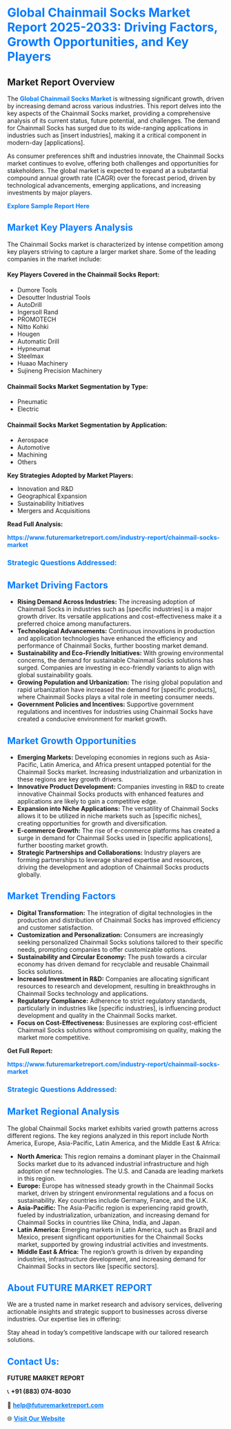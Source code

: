 <h1 style="color: #007BFF;">Global Chainmail Socks Market Report 2025-2033: Driving Factors, Growth Opportunities, and Key Players</h1>

<section id="overview">
<h2>Market Report Overview</h2>
<p>The <a href="https://www.futuremarketreport.com/industry-report/chainmail-socks-market" style="color: #007BFF; text-decoration: none;"><strong>Global Chainmail Socks Market</strong></a> is witnessing significant growth, driven by increasing demand across various industries. This report delves into the key aspects of the Chainmail Socks market, providing a comprehensive analysis of its current status, future potential, and challenges. The demand for Chainmail Socks has surged due to its wide-ranging applications in industries such as [insert industries], making it a critical component in modern-day [applications].</p>
<p>As consumer preferences shift and industries innovate, the Chainmail Socks market continues to evolve, offering both challenges and opportunities for stakeholders. The global market is expected to expand at a substantial compound annual growth rate (CAGR) over the forecast period, driven by technological advancements, emerging applications, and increasing investments by major players.</p>
</section>

<section id="overview">
<p><a href="https://www.futuremarketreport.com/request-sample/reportId=37655" style="color: #007BFF; text-decoration: none;"><strong>Explore Sample Report Here</strong></a></p>
</section>

<section id="key-players">
<h2 style="color: #007BFF;">Market Key Players Analysis</h2>
<p>The Chainmail Socks market is characterized by intense competition among key players striving to capture a larger market share. Some of the leading companies in the market include:</p>
<h4>Key Players Covered in the Chainmail Socks Report:</h4>
<ul><li>Dumore Tools</li><li>Desoutter Industrial Tools</li><li>AutoDrill</li><li>Ingersoll Rand</li><li>PROMOTECH</li><li>Nitto Kohki</li><li>Hougen</li><li>Automatic Drill</li><li>Hypneumat</li><li>Steelmax</li><li>Huaao Machinery</li><li>Sujineng Precision Machinery</li></ul>
<h4>Chainmail Socks Market Segmentation by Type:</h4>
<ul><li>Pneumatic</li><li>Electric</li></ul>

<h4>Chainmail Socks Market Segmentation by Application:</h4>
<ul><li>Aerospace</li><li>Automotive</li><li>Machining</li><li>Others</li></ul>
<p><strong>Key Strategies Adopted by Market Players:</strong></p>
<ul>
<li>Innovation and R&D</li>
<li>Geographical Expansion</li>
<li>Sustainability Initiatives</li>
<li>Mergers and Acquisitions</li>
</ul>
</section>

<section>
<p><strong>Read Full Analysis: </strong></p><a href="https://www.futuremarketreport.com/industry-report/chainmail-socks-market" style="color: #007BFF; text-decoration: none;"><strong>https://www.futuremarketreport.com/industry-report/chainmail-socks-market</strong></a>
<h3 style="color: #007BFF;">Strategic Questions Addressed:</h3>
</section>

<section id="driving-factors">
<h2 style="color: #007BFF;">Market Driving Factors</h2>
<ul>
<li><strong>Rising Demand Across Industries:</strong> The increasing adoption of Chainmail Socks in industries such as [specific industries] is a major growth driver. Its versatile applications and cost-effectiveness make it a preferred choice among manufacturers.</li>
<li><strong>Technological Advancements:</strong> Continuous innovations in production and application technologies have enhanced the efficiency and performance of Chainmail Socks, further boosting market demand.</li>
<li><strong>Sustainability and Eco-Friendly Initiatives:</strong> With growing environmental concerns, the demand for sustainable Chainmail Socks solutions has surged. Companies are investing in eco-friendly variants to align with global sustainability goals.</li>
<li><strong>Growing Population and Urbanization:</strong> The rising global population and rapid urbanization have increased the demand for [specific products], where Chainmail Socks plays a vital role in meeting consumer needs.</li>
<li><strong>Government Policies and Incentives:</strong> Supportive government regulations and incentives for industries using Chainmail Socks have created a conducive environment for market growth.</li>
</ul>
</section>

<section id="growth-opportunities">
<h2 style="color: #007BFF;">Market Growth Opportunities</h2>
<ul>
<li><strong>Emerging Markets:</strong> Developing economies in regions such as Asia-Pacific, Latin America, and Africa present untapped potential for the Chainmail Socks market. Increasing industrialization and urbanization in these regions are key growth drivers.</li>
<li><strong>Innovative Product Development:</strong> Companies investing in R&D to create innovative Chainmail Socks products with enhanced features and applications are likely to gain a competitive edge.</li>
<li><strong>Expansion into Niche Applications:</strong> The versatility of Chainmail Socks allows it to be utilized in niche markets such as [specific niches], creating opportunities for growth and diversification.</li>
<li><strong>E-commerce Growth:</strong> The rise of e-commerce platforms has created a surge in demand for Chainmail Socks used in [specific applications], further boosting market growth.</li>
<li><strong>Strategic Partnerships and Collaborations:</strong> Industry players are forming partnerships to leverage shared expertise and resources, driving the development and adoption of Chainmail Socks products globally.</li>
</ul>
</section>

<section id="trending-factors">
<h2 style="color: #007BFF;">Market Trending Factors</h2>
<ul>
<li><strong>Digital Transformation:</strong> The integration of digital technologies in the production and distribution of Chainmail Socks has improved efficiency and customer satisfaction.</li>
<li><strong>Customization and Personalization:</strong> Consumers are increasingly seeking personalized Chainmail Socks solutions tailored to their specific needs, prompting companies to offer customizable options.</li>
<li><strong>Sustainability and Circular Economy:</strong> The push towards a circular economy has driven demand for recyclable and reusable Chainmail Socks solutions.</li>
<li><strong>Increased Investment in R&D:</strong> Companies are allocating significant resources to research and development, resulting in breakthroughs in Chainmail Socks technology and applications.</li>
<li><strong>Regulatory Compliance:</strong> Adherence to strict regulatory standards, particularly in industries like [specific industries], is influencing product development and quality in the Chainmail Socks market.</li>
<li><strong>Focus on Cost-Effectiveness:</strong> Businesses are exploring cost-efficient Chainmail Socks solutions without compromising on quality, making the market more competitive.</li>
</ul>
</section>

<section>
<p><strong>Get Full Report: </strong></p><a href="https://www.futuremarketreport.com/industry-report/chainmail-socks-market" style="color: #007BFF; text-decoration: none;"><strong>https://www.futuremarketreport.com/industry-report/chainmail-socks-market</strong></a>
<h3 style="color: #007BFF;">Strategic Questions Addressed:</h3>
</section>


<section id="regional-analysis">
<h2 style="color: #007BFF;">Market Regional Analysis</h2>
<p>The global Chainmail Socks market exhibits varied growth patterns across different regions. The key regions analyzed in this report include North America, Europe, Asia-Pacific, Latin America, and the Middle East & Africa:</p>
<ul>
<li><strong>North America:</strong> This region remains a dominant player in the Chainmail Socks market due to its advanced industrial infrastructure and high adoption of new technologies. The U.S. and Canada are leading markets in this region.</li>
<li><strong>Europe:</strong> Europe has witnessed steady growth in the Chainmail Socks market, driven by stringent environmental regulations and a focus on sustainability. Key countries include Germany, France, and the U.K.</li>
<li><strong>Asia-Pacific:</strong> The Asia-Pacific region is experiencing rapid growth, fueled by industrialization, urbanization, and increasing demand for Chainmail Socks in countries like China, India, and Japan.</li>
<li><strong>Latin America:</strong> Emerging markets in Latin America, such as Brazil and Mexico, present significant opportunities for the Chainmail Socks market, supported by growing industrial activities and investments.</li>
<li><strong>Middle East & Africa:</strong> The region’s growth is driven by expanding industries, infrastructure development, and increasing demand for Chainmail Socks in sectors like [specific sectors].</li>
</ul>
</section>

<footer>
<h2 style="color: #007BFF;">About FUTURE MARKET REPORT</h2>
<p>We are a trusted name in market research and advisory services, delivering actionable insights and strategic support to businesses across diverse industries. Our expertise lies in offering:</p>

<p>Stay ahead in today’s competitive landscape with our tailored research solutions.</p>

<h2 style="color: #007BFF;">Contact Us:</h2>
<p><strong>FUTURE MARKET REPORT</strong></p>
<p>📞 <strong>+91 (883) 074-8030</strong></p>
<p>📧 <strong><a href="mailto:help@futuremarketreport.com" style="color: #007BFF;">help@futuremarketreport.com</a></strong></p>
<p>🌐 <strong><a href="https://www.futuremarketreport.com/" style="color: #007BFF;">Visit Our Website</a></strong></p>
</footer>